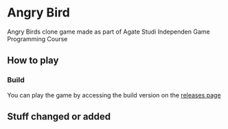 # Angry Bird
Angry Birds clone game made as part of Agate Studi Independen Game Programming Course

## How to play

### Build
You can play the game by accessing the build version on the [releases page](https://github.com/NaufalA/Angry-Bird/releases)

## Stuff changed or added